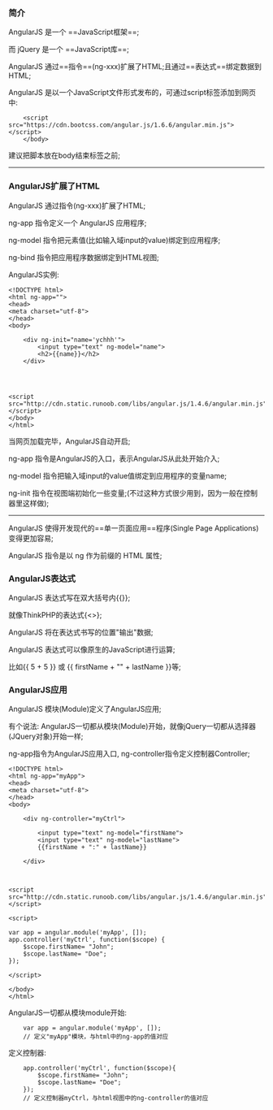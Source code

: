 
### 简介

AngularJS 是一个 ==JavaScript框架==;

而 jQuery 是一个 ==JavaScript库==;

AngularJS 通过==指令==(ng-xxx)扩展了HTML;且通过==表达式==绑定数据到HTML;

AngularJS 是以一个JavaScript文件形式发布的，可通过script标签添加到网页中:

```
    <script src="https://cdn.bootcss.com/angular.js/1.6.6/angular.min.js"></script>
    </body>

```
建议把脚本放在body结束标签之前;

---


### AngularJS扩展了HTML

AngularJS 通过指令(ng-xxx)扩展了HTML;

ng-app 指令定义一个 AngularJS 应用程序;

ng-model 指令把元素值(比如输入域input的value)绑定到应用程序;

ng-bind 指令把应用程序数据绑定到HTML视图;

AngularJS实例: 


```
<!DOCTYPE html>
<html ng-app="">
<head>
<meta charset="utf-8">
</head>
<body>

    <div ng-init="name='ychhh'">
		<input type="text" ng-model="name">
		<h2>{{name}}</h2>
	</div>




<script src="http://cdn.static.runoob.com/libs/angular.js/1.4.6/angular.min.js"></script>
</body>
</html>

```
当网页加载完毕，AngularJS自动开启;

ng-app 指令是AngularJS的入口，表示AngularJS从此处开始介入;

ng-model 指令把输入域input的value值绑定到应用程序的变量name;

ng-init 指令在视图端初始化一些变量;(不过这种方式很少用到，因为一般在控制器里这样做);

---

AngularJS 使得开发现代的==单一页面应用==程序(Single Page Applications)变得更加容易;

AngularJS 指令是以 ng 作为前缀的 HTML 属性;


### AngularJS表达式

AngularJS 表达式写在双大括号内{{}};

就像ThinkPHP的表达式{<>};

AngularJS 将在表达式书写的位置"输出"数据;

AngularJS 表达式可以像原生的JavaScript进行运算;

比如{{ 5 + 5 }} 或 {{ firstName + "" + lastName }}等;


### AngularJS应用

AngularJS 模块(Module)定义了AngularJS应用;

有个说法: AngularJS一切都从模块(Module)开始，就像jQuery一切都从选择器(JQuery对象)开始一样;

ng-app指令为AngularJS应用入口, ng-controller指令定义控制器Controller;

```
<!DOCTYPE html>
<html ng-app="myApp">
<head>
<meta charset="utf-8">
</head>
<body>

    <div ng-controller="myCtrl">
    
        <input type="text" ng-model="firstName">
        <input type="text" ng-model="lastName">
        {{firstName + ":" + lastName}}
    
    </div>



<script src="http://cdn.static.runoob.com/libs/angular.js/1.4.6/angular.min.js"></script> 

<script>

var app = angular.module('myApp', []);
app.controller('myCtrl', function($scope) {
    $scope.firstName= "John";
    $scope.lastName= "Doe";
});

</script>

</body>
</html>

```

AngularJS一切都从模块module开始:

```
    var app = angular.module('myApp', []);
    // 定义"myApp"模块，与html中的ng-app的值对应

```
定义控制器:

```
    app.controller('myCtrl', function($scope){
        $scope.firstName= "John";
        $scope.lastName= "Doe";
    });
    // 定义控制器myCtrl，与html视图中的ng-controller的值对应

```
















































